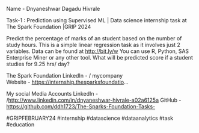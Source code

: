 Name - Dnyaneshwar Dagadu Hivrale

Task-1 : Prediction using Supervised ML | Data science internship task at The Spark Foundation |GRIP 2024

Predict the percentage of marks of an student based on the number of study hours.
This is a simple linear regression task as it involves just 2 variables.
Data can be found at http://bit.ly/w
You can use R, Python, SAS Enterprise Miner or any other tool.
What will be predicted score if a student studies for 9.25 hrs/ day?

The Spark Foundation 
LinkedIn -   / mycompany  
Website -  https://internship.thesparksfoundatio...

My social Media Accounts
LinkedIn -   /http://www.linkedin.com/in/dnyaneshwar-hivrale-a02a6125a
GitHub -https://github.com/ddh1723/The-Sparks-Foundation-Tasks-

#GRIPFEBRUARY24 #internship #datascience #dataanalytics #task #education

